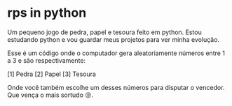 # rps in python
 Um pequeno jogo de pedra, papel e tesoura feito em python. Estou estudando python e vou guardar meus projetos para ver minha evolução.

 Esse é um código onde o computador gera aleatoriamente números entre 1 a 3 e são respectivamente:

 [1] Pedra
 [2] Papel
 [3] Tesoura

 Onde você também escolhe um desses números para disputar o vencedor. Que vença o mais sortudo :stuck_out_tongue_winking_eye:. 
 
